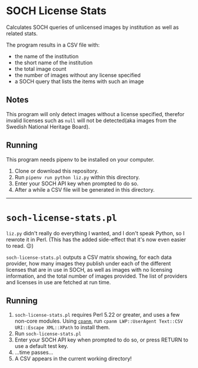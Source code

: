 # SOCH License Stats

Calculates SOCH queries of unlicensed images by institution as well as related stats.

The program results in a CSV file with:

 - the name of the institution
 - the short name of the institution
 - the total image count
 - the number of images without any license specified
 - a SOCH query that lists the items with such an image 

## Notes

This program will only detect images without a license specified, therefor invalid licenses such as `null` will not be detected(aka images from the Swedish National Heritage Board).

## Running

This program needs pipenv to be installed on your computer.

1. Clone or download this repository.
2. Run `pipenv run python liz.py` within this directory.
3. Enter your SOCH API key when prompted to do so.
4. After a while a CSV file will be generated in this directory.

---

# `soch-license-stats.pl`

`liz.py` didn't really do everything I wanted, and I don't speak Python, so I rewrote it in Perl. (This has the added side-effect that it's now even easier to read. 😉)

`soch-license-stats.pl` outputs a CSV matrix showing, for each data provider, how many images they publish under each of the different licenses that are in use in SOCH, as well as images with no licensing information, and the total number of images provided. The list of providers and licenses in use are fetched at run time.

## Running

1. `soch-license-stats.pl` requires Perl 5.22 or greater, and uses a few non-core modules. Using [`cpanm`](https://metacpan.org/pod/App::cpanminus), run `cpanm LWP::UserAgent Text::CSV URI::Escape XML::XPath` to install them.
1. Run `soch-license-stats.pl`
1. Enter your SOCH API key when prompted to do so, or press RETURN to use a default test key.
1. …time passes…
1. A CSV appears in the current working directory!
